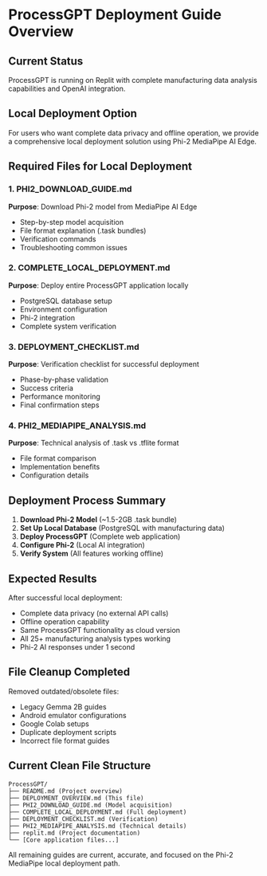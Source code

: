 # ProcessGPT Deployment Guide Overview

## Current Status
ProcessGPT is running on Replit with complete manufacturing data analysis capabilities and OpenAI integration.

## Local Deployment Option

For users who want complete data privacy and offline operation, we provide a comprehensive local deployment solution using Phi-2 MediaPipe AI Edge.

## Required Files for Local Deployment

### 1. PHI2_DOWNLOAD_GUIDE.md
**Purpose**: Download Phi-2 model from MediaPipe AI Edge
- Step-by-step model acquisition 
- File format explanation (.task bundles)
- Verification commands
- Troubleshooting common issues

### 2. COMPLETE_LOCAL_DEPLOYMENT.md  
**Purpose**: Deploy entire ProcessGPT application locally
- PostgreSQL database setup
- Environment configuration
- Phi-2 integration
- Complete system verification

### 3. DEPLOYMENT_CHECKLIST.md
**Purpose**: Verification checklist for successful deployment
- Phase-by-phase validation
- Success criteria
- Performance monitoring
- Final confirmation steps

### 4. PHI2_MEDIAPIPE_ANALYSIS.md
**Purpose**: Technical analysis of .task vs .tflite format
- File format comparison
- Implementation benefits
- Configuration details

## Deployment Process Summary

1. **Download Phi-2 Model** (~1.5-2GB .task bundle)
2. **Set Up Local Database** (PostgreSQL with manufacturing data)
3. **Deploy ProcessGPT** (Complete web application)
4. **Configure Phi-2** (Local AI integration)
5. **Verify System** (All features working offline)

## Expected Results

After successful local deployment:
- Complete data privacy (no external API calls)
- Offline operation capability
- Same ProcessGPT functionality as cloud version
- All 25+ manufacturing analysis types working
- Phi-2 AI responses under 1 second

## File Cleanup Completed

Removed outdated/obsolete files:
- Legacy Gemma 2B guides
- Android emulator configurations  
- Google Colab setups
- Duplicate deployment scripts
- Incorrect file format guides

## Current Clean File Structure

```
ProcessGPT/
├── README.md (Project overview)
├── DEPLOYMENT_OVERVIEW.md (This file)
├── PHI2_DOWNLOAD_GUIDE.md (Model acquisition)
├── COMPLETE_LOCAL_DEPLOYMENT.md (Full deployment)
├── DEPLOYMENT_CHECKLIST.md (Verification)
├── PHI2_MEDIAPIPE_ANALYSIS.md (Technical details)
├── replit.md (Project documentation)
└── [Core application files...]
```

All remaining guides are current, accurate, and focused on the Phi-2 MediaPipe local deployment path.